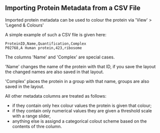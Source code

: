 ## Importing Protein Metadata from a CSV File ##

Imported protein metadata can be used to colour the protein via 'View' > 'Legend & Colours'

A simple example of such a CSV file is given here:

    ProteinID,Name,Quantification,Complex
    P02768,A Human protein,423,ribosome

The columns 'Name' and 'Complex' are special cases.

'Name' changes the name of the protein with that ID,
if you save the layout the changed names are also saved in that layout.

'Complex' places the protein in a group with that name,
groups are also saved in the layout.

All other metadata columns are treated as follows:
- if they contain only hex colour values the protein is given that colour;
- if they contain only numerical values they are given a threshold scale with a range slider,
- anything else is assignd a categorical colout scheme based on the contents of thre column.
